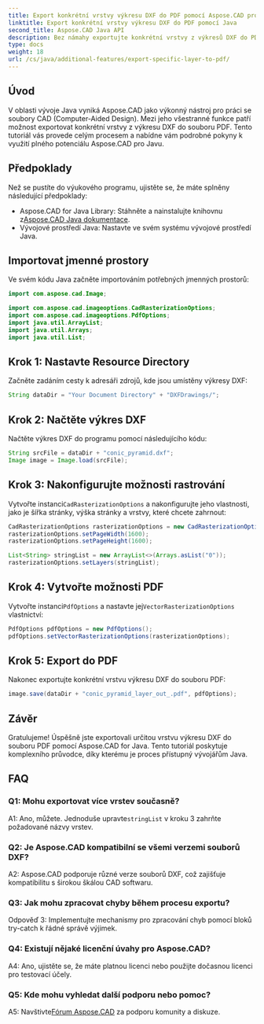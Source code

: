 ```yaml
---
title: Export konkrétní vrstvy výkresu DXF do PDF pomocí Aspose.CAD pro Javu
linktitle: Export konkrétní vrstvy výkresu DXF do PDF pomocí Java
second_title: Aspose.CAD Java API
description: Bez námahy exportujte konkrétní vrstvy z výkresů DXF do PDF pomocí Aspose.CAD pro Java. Postupujte podle tohoto podrobného průvodce pro bezproblémovou integraci.
type: docs
weight: 18
url: /cs/java/additional-features/export-specific-layer-to-pdf/
---
```

## Úvod

V oblasti vývoje Java vyniká Aspose.CAD jako výkonný nástroj pro práci se soubory CAD (Computer-Aided Design). Mezi jeho všestranné funkce patří možnost exportovat konkrétní vrstvy z výkresu DXF do souboru PDF. Tento tutoriál vás provede celým procesem a nabídne vám podrobné pokyny k využití plného potenciálu Aspose.CAD pro Javu.

## Předpoklady

Než se pustíte do výukového programu, ujistěte se, že máte splněny následující předpoklady:

-  Aspose.CAD for Java Library: Stáhněte a nainstalujte knihovnu z[Aspose.CAD Java dokumentace](https://reference.aspose.com/cad/java/).
- Vývojové prostředí Java: Nastavte ve svém systému vývojové prostředí Java.

## Importovat jmenné prostory

Ve svém kódu Java začněte importováním potřebných jmenných prostorů:

```java
import com.aspose.cad.Image;

import com.aspose.cad.imageoptions.CadRasterizationOptions;
import com.aspose.cad.imageoptions.PdfOptions;
import java.util.ArrayList;
import java.util.Arrays;
import java.util.List;
```

## Krok 1: Nastavte Resource Directory

Začněte zadáním cesty k adresáři zdrojů, kde jsou umístěny výkresy DXF:

```java
String dataDir = "Your Document Directory" + "DXFDrawings/";
```

## Krok 2: Načtěte výkres DXF

Načtěte výkres DXF do programu pomocí následujícího kódu:

```java
String srcFile = dataDir + "conic_pyramid.dxf";
Image image = Image.load(srcFile);
```

## Krok 3: Nakonfigurujte možnosti rastrování

 Vytvořte instanci`CadRasterizationOptions` a nakonfigurujte jeho vlastnosti, jako je šířka stránky, výška stránky a vrstvy, které chcete zahrnout:

```java
CadRasterizationOptions rasterizationOptions = new CadRasterizationOptions();
rasterizationOptions.setPageWidth(1600);
rasterizationOptions.setPageHeight(1600);

List<String> stringList = new ArrayList<>(Arrays.asList("0"));
rasterizationOptions.setLayers(stringList);
```

## Krok 4: Vytvořte možnosti PDF

 Vytvořte instanci`PdfOptions` a nastavte jej`VectorRasterizationOptions` vlastnictví:

```java
PdfOptions pdfOptions = new PdfOptions();
pdfOptions.setVectorRasterizationOptions(rasterizationOptions);
```

## Krok 5: Export do PDF

Nakonec exportujte konkrétní vrstvu výkresu DXF do souboru PDF:

```java
image.save(dataDir + "conic_pyramid_layer_out_.pdf", pdfOptions);
```

## Závěr

Gratulujeme! Úspěšně jste exportovali určitou vrstvu výkresu DXF do souboru PDF pomocí Aspose.CAD for Java. Tento tutoriál poskytuje komplexního průvodce, díky kterému je proces přístupný vývojářům Java.

## FAQ

### Q1: Mohu exportovat více vrstev současně?

 A1: Ano, můžete. Jednoduše upravte`stringList` v kroku 3 zahrňte požadované názvy vrstev.

### Q2: Je Aspose.CAD kompatibilní se všemi verzemi souborů DXF?

A2: Aspose.CAD podporuje různé verze souborů DXF, což zajišťuje kompatibilitu s širokou škálou CAD softwaru.

### Q3: Jak mohu zpracovat chyby během procesu exportu?

Odpověď 3: Implementujte mechanismy pro zpracování chyb pomocí bloků try-catch k řádné správě výjimek.

### Q4: Existují nějaké licenční úvahy pro Aspose.CAD?

A4: Ano, ujistěte se, že máte platnou licenci nebo použijte dočasnou licenci pro testovací účely.

### Q5: Kde mohu vyhledat další podporu nebo pomoc?

A5: Navštivte[Fórum Aspose.CAD](https://forum.aspose.com/c/cad/19) za podporu komunity a diskuze.